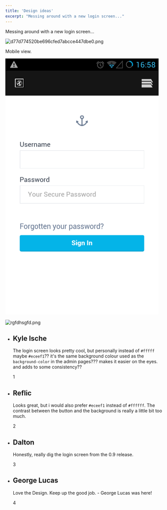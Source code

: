 ```yaml
---
title: 'Design ideas'
excerpt: "Messing around with a new login screen..."
---
```


Messing around with a new login screen...

![d77d774520be696cfed7abcce447dbe0.png](/content/d77d774520be696cfed7abcce447dbe0.png)

Mobile view.

![t43tegfd.png](/images/blog/t43tegfd.png)

![rgfdhsgfd.png](/images/blog/rgfdhsgfd.png)

-   ## Kyle Ische

    The login screen looks pretty cool, but personally instead of `#fffff` maybe `#eceef1`?? it's the same background colour used as the `background-color` in the admin pages??? makes it easier on the eyes. and adds to some consistency??

    1

-   ## Reflic

    Looks great, but i would also prefer `#eceef1` instead of `#ffffff`. The contrast between the button and the background is really a little bit too much.

    2

-   ## Dalton

    Honestly, really dig the login screen from the 0.9 release.

    3

-   ## George Lucas

    Love the Design. Keep up the good job. - George Lucas was here!

    4
